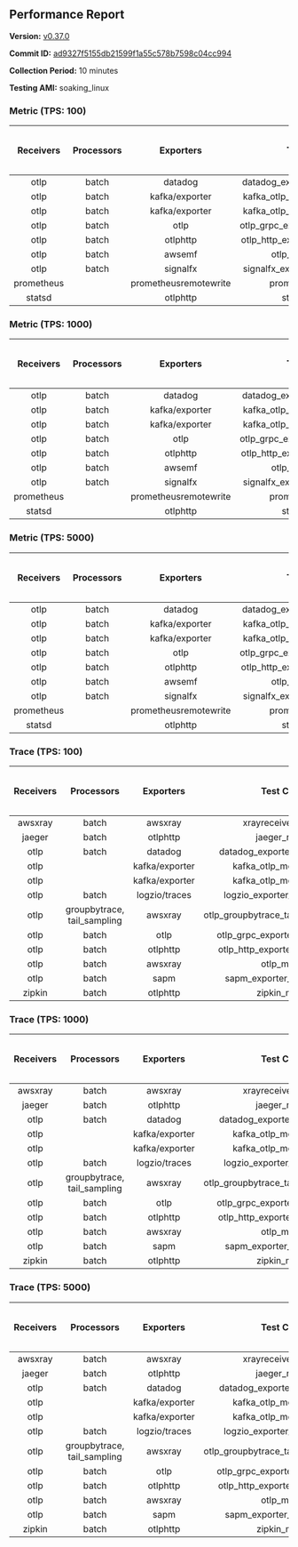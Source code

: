 ## Performance Report

**Version:** [v0.37.0](https://github.com/aws-observability/aws-otel-collector/releases/tag/v0.37.0)

**Commit ID:** [ad9327f5155db21599f1a55c578b7598c04cc994](https://github.com/aws-observability/aws-otel-collector/commit/ad9327f5155db21599f1a55c578b7598c04cc994)

**Collection Period:** 10 minutes

**Testing AMI:** soaking_linux


### Metric (TPS: 100)
| Receivers | Processors | Exporters | Test Case | Data Type | Instance Type | Avg CPU Usage (Percent) | Avg Memory Usage (Megabytes) | Max CPU Usage (Percent) | Max Memory Usage (Megabytes) |
|:---------:|:----------:|:---------:|:---------:|:---------:|:-------------:|:-----------------------:|:----------------------------:|:-----------------------:|:----------------------------:|
| otlp | batch | datadog | datadog_exporter_metric_mock | otlp | m5.2xlarge | 0.50 | 95.67 | 0.70 | 96.92 |
| otlp | batch | kafka/exporter | kafka_otlp_metric_mock_2_8_1 | otlp | m5.2xlarge | 2.35 | 102.34 | 2.60 | 103.45 |
| otlp | batch | kafka/exporter | kafka_otlp_metric_mock_3_2_0 | otlp | m5.2xlarge | 11.13 | 113.42 | 11.70 | 116.92 |
| otlp | batch | otlp | otlp_grpc_exporter_metric_mock | otlp | m5.2xlarge | 0.17 | 90.26 | 0.30 | 92.04 |
| otlp | batch | otlphttp | otlp_http_exporter_metric_mock | otlp | m5.2xlarge | 0.19 | 99.14 | 0.30 | 102.98 |
| otlp | batch | awsemf | otlp_metric_mock | otlp | m5.2xlarge | 0.41 | 92.59 | 0.50 | 93.61 |
| otlp | batch | signalfx | signalfx_exporter_metric_mock | otlp | m5.2xlarge | 0.25 | 99.09 | 0.40 | 102.50 |
| prometheus |  | prometheusremotewrite | prometheus_mock | prometheus | m5.2xlarge | 0.08 | 93.27 | 0.20 | 94.66 |
| statsd |  | otlphttp | statsd_mock | statsd | m5.2xlarge | 0.01 | 75.41 | 0.10 | 75.94 |

### Metric (TPS: 1000)
| Receivers | Processors | Exporters | Test Case | Data Type | Instance Type | Avg CPU Usage (Percent) | Avg Memory Usage (Megabytes) | Max CPU Usage (Percent) | Max Memory Usage (Megabytes) |
|:---------:|:----------:|:---------:|:---------:|:---------:|:-------------:|:-----------------------:|:----------------------------:|:-----------------------:|:----------------------------:|
| otlp | batch | datadog | datadog_exporter_metric_mock | otlp | m5.2xlarge | 2.36 | 101.10 | 2.60 | 102.98 |
| otlp | batch | kafka/exporter | kafka_otlp_metric_mock_2_8_1 | otlp | m5.2xlarge | 0.48 | 98.21 | 0.60 | 99.34 |
| otlp | batch | kafka/exporter | kafka_otlp_metric_mock_3_2_0 | otlp | m5.2xlarge | 0.48 | 94.77 | 0.60 | 95.94 |
| otlp | batch | otlp | otlp_grpc_exporter_metric_mock | otlp | m5.2xlarge | 0.42 | 94.01 | 1.00 | 109.00 |
| otlp | batch | otlphttp | otlp_http_exporter_metric_mock | otlp | m5.2xlarge | 0.55 | 99.02 | 0.80 | 100.91 |
| otlp | batch | awsemf | otlp_metric_mock | otlp | m5.2xlarge | 1.84 | 96.64 | 2.20 | 97.37 |
| otlp | batch | signalfx | signalfx_exporter_metric_mock | otlp | m5.2xlarge | 0.82 | 99.76 | 1.00 | 101.91 |
| prometheus |  | prometheusremotewrite | prometheus_mock | prometheus | m5.2xlarge | 0.80 | 117.03 | 1.50 | 120.84 |
| statsd |  | otlphttp | statsd_mock | statsd | m5.2xlarge | 0.01 | 77.89 | 0.10 | 79.00 |

### Metric (TPS: 5000)
| Receivers | Processors | Exporters | Test Case | Data Type | Instance Type | Avg CPU Usage (Percent) | Avg Memory Usage (Megabytes) | Max CPU Usage (Percent) | Max Memory Usage (Megabytes) |
|:---------:|:----------:|:---------:|:---------:|:---------:|:-------------:|:-----------------------:|:----------------------------:|:-----------------------:|:----------------------------:|
| otlp | batch | datadog | datadog_exporter_metric_mock | otlp | m5.2xlarge | 10.69 | 119.78 | 11.10 | 125.87 |
| otlp | batch | kafka/exporter | kafka_otlp_metric_mock_2_8_1 | otlp | m5.2xlarge | 10.82 | 115.76 | 11.90 | 119.19 |
| otlp | batch | kafka/exporter | kafka_otlp_metric_mock_3_2_0 | otlp | m5.2xlarge | 1.75 | 100.42 | 2.00 | 105.75 |
| otlp | batch | otlp | otlp_grpc_exporter_metric_mock | otlp | m5.2xlarge | 1.46 | 96.97 | 1.70 | 99.39 |
| otlp | batch | otlphttp | otlp_http_exporter_metric_mock | otlp | m5.2xlarge | 2.06 | 101.35 | 2.20 | 104.18 |
| otlp | batch | awsemf | otlp_metric_mock | otlp | m5.2xlarge | 8.56 | 107.68 | 9.40 | 109.65 |
| otlp | batch | signalfx | signalfx_exporter_metric_mock | otlp | m5.2xlarge | 3.80 | 102.45 | 4.10 | 106.48 |
| prometheus |  | prometheusremotewrite | prometheus_mock | prometheus | m5.2xlarge | 4.45 | 243.07 | 7.60 | 257.62 |
| statsd |  | otlphttp | statsd_mock | statsd | m5.2xlarge | 0.01 | 77.59 | 0.20 | 78.18 |

### Trace (TPS: 100)
| Receivers | Processors | Exporters | Test Case | Data Type | Instance Type | Avg CPU Usage (Percent) | Avg Memory Usage (Megabytes) | Max CPU Usage (Percent) | Max Memory Usage (Megabytes) |
|:---------:|:----------:|:---------:|:---------:|:---------:|:-------------:|:-----------------------:|:----------------------------:|:-----------------------:|:----------------------------:|
| awsxray | batch | awsxray | xrayreceiver_mock | xray | m5.2xlarge | 4.03 | 93.18 | 4.40 | 94.07 |
| jaeger | batch | otlphttp | jaeger_mock | jaeger | m5.2xlarge | 0.04 | 78.36 | 0.10 | 79.41 |
| otlp | batch | datadog | datadog_exporter_trace_mock | otlp | m5.2xlarge | 0.04 | 79.40 | 0.20 | 79.42 |
| otlp |  | kafka/exporter | kafka_otlp_mock_2_8_1 | otlp | m5.2xlarge | 0.05 | 83.21 | 0.20 | 83.49 |
| otlp |  | kafka/exporter | kafka_otlp_mock_3_2_0 | otlp | m5.2xlarge | 0.05 | 83.08 | 0.20 | 86.33 |
| otlp | batch | logzio/traces | logzio_exporter_trace_mock | otlp | m5.2xlarge | 0.03 | 80.08 | 0.20 | 80.20 |
| otlp | groupbytrace, tail_sampling | awsxray | otlp_groupbytrace_tailsampling_mock | otlp | m5.2xlarge | 0.03 | 79.21 | 0.20 | 79.34 |
| otlp | batch | otlp | otlp_grpc_exporter_trace_mock | otlp | m5.2xlarge | 0.04 | 80.07 | 0.10 | 80.30 |
| otlp | batch | otlphttp | otlp_http_exporter_trace_mock | otlp | m5.2xlarge | 0.04 | 79.22 | 0.20 | 80.07 |
| otlp | batch | awsxray | otlp_mock | otlp | m5.2xlarge | 0.04 | 77.47 | 0.20 | 78.39 |
| otlp | batch | sapm | sapm_exporter_trace_mock | otlp | m5.2xlarge | 0.04 | 77.85 | 0.10 | 78.23 |
| zipkin | batch | otlphttp | zipkin_mock | zipkin | m5.2xlarge | 0.03 | 77.66 | 0.10 | 78.70 |

### Trace (TPS: 1000)
| Receivers | Processors | Exporters | Test Case | Data Type | Instance Type | Avg CPU Usage (Percent) | Avg Memory Usage (Megabytes) | Max CPU Usage (Percent) | Max Memory Usage (Megabytes) |
|:---------:|:----------:|:---------:|:---------:|:---------:|:-------------:|:-----------------------:|:----------------------------:|:-----------------------:|:----------------------------:|
| awsxray | batch | awsxray | xrayreceiver_mock | xray | m5.2xlarge | 19.29 | 96.93 | 20.70 | 98.81 |
| jaeger | batch | otlphttp | jaeger_mock | jaeger | m5.2xlarge | 0.04 | 78.15 | 0.20 | 79.11 |
| otlp | batch | datadog | datadog_exporter_trace_mock | otlp | m5.2xlarge | 0.05 | 79.20 | 0.20 | 79.96 |
| otlp |  | kafka/exporter | kafka_otlp_mock_2_8_1 | otlp | m5.2xlarge | 0.16 | 84.22 | 0.30 | 85.66 |
| otlp |  | kafka/exporter | kafka_otlp_mock_3_2_0 | otlp | m5.2xlarge | 0.17 | 84.51 | 0.30 | 87.28 |
| otlp | batch | logzio/traces | logzio_exporter_trace_mock | otlp | m5.2xlarge | 0.04 | 78.04 | 0.10 | 78.86 |
| otlp | groupbytrace, tail_sampling | awsxray | otlp_groupbytrace_tailsampling_mock | otlp | m5.2xlarge | 0.03 | 77.82 | 0.10 | 78.29 |
| otlp | batch | otlp | otlp_grpc_exporter_trace_mock | otlp | m5.2xlarge | 0.04 | 78.41 | 0.10 | 79.29 |
| otlp | batch | otlphttp | otlp_http_exporter_trace_mock | otlp | m5.2xlarge | 0.04 | 78.35 | 0.20 | 80.15 |
| otlp | batch | awsxray | otlp_mock | otlp | m5.2xlarge | 0.03 | 79.52 | 0.10 | 79.75 |
| otlp | batch | sapm | sapm_exporter_trace_mock | otlp | m5.2xlarge | 0.04 | 77.93 | 0.20 | 78.93 |
| zipkin | batch | otlphttp | zipkin_mock | zipkin | m5.2xlarge | 0.04 | 79.27 | 0.10 | 79.36 |

### Trace (TPS: 5000)
| Receivers | Processors | Exporters | Test Case | Data Type | Instance Type | Avg CPU Usage (Percent) | Avg Memory Usage (Megabytes) | Max CPU Usage (Percent) | Max Memory Usage (Megabytes) |
|:---------:|:----------:|:---------:|:---------:|:---------:|:-------------:|:-----------------------:|:----------------------------:|:-----------------------:|:----------------------------:|
| awsxray | batch | awsxray | xrayreceiver_mock | xray | m5.2xlarge | 26.75 | 109.50 | 28.50 | 115.96 |
| jaeger | batch | otlphttp | jaeger_mock | jaeger | m5.2xlarge | 0.03 | 77.19 | 0.10 | 78.59 |
| otlp | batch | datadog | datadog_exporter_trace_mock | otlp | m5.2xlarge | 0.05 | 82.57 | 0.20 | 83.14 |
| otlp |  | kafka/exporter | kafka_otlp_mock_2_8_1 | otlp | m5.2xlarge | 0.05 | 83.62 | 0.20 | 84.21 |
| otlp |  | kafka/exporter | kafka_otlp_mock_3_2_0 | otlp | m5.2xlarge | 0.05 | 83.64 | 0.20 | 85.23 |
| otlp | batch | logzio/traces | logzio_exporter_trace_mock | otlp | m5.2xlarge | 0.03 | 77.93 | 0.10 | 78.58 |
| otlp | groupbytrace, tail_sampling | awsxray | otlp_groupbytrace_tailsampling_mock | otlp | m5.2xlarge | 0.03 | 77.73 | 0.20 | 78.11 |
| otlp | batch | otlp | otlp_grpc_exporter_trace_mock | otlp | m5.2xlarge | 0.04 | 79.18 | 0.20 | 79.79 |
| otlp | batch | otlphttp | otlp_http_exporter_trace_mock | otlp | m5.2xlarge | 0.04 | 77.94 | 0.20 | 79.23 |
| otlp | batch | awsxray | otlp_mock | otlp | m5.2xlarge | 0.03 | 78.83 | 0.20 | 79.29 |
| otlp | batch | sapm | sapm_exporter_trace_mock | otlp | m5.2xlarge | 0.04 | 77.92 | 0.20 | 78.77 |
| zipkin | batch | otlphttp | zipkin_mock | zipkin | m5.2xlarge | 0.04 | 77.37 | 0.20 | 78.77 |
